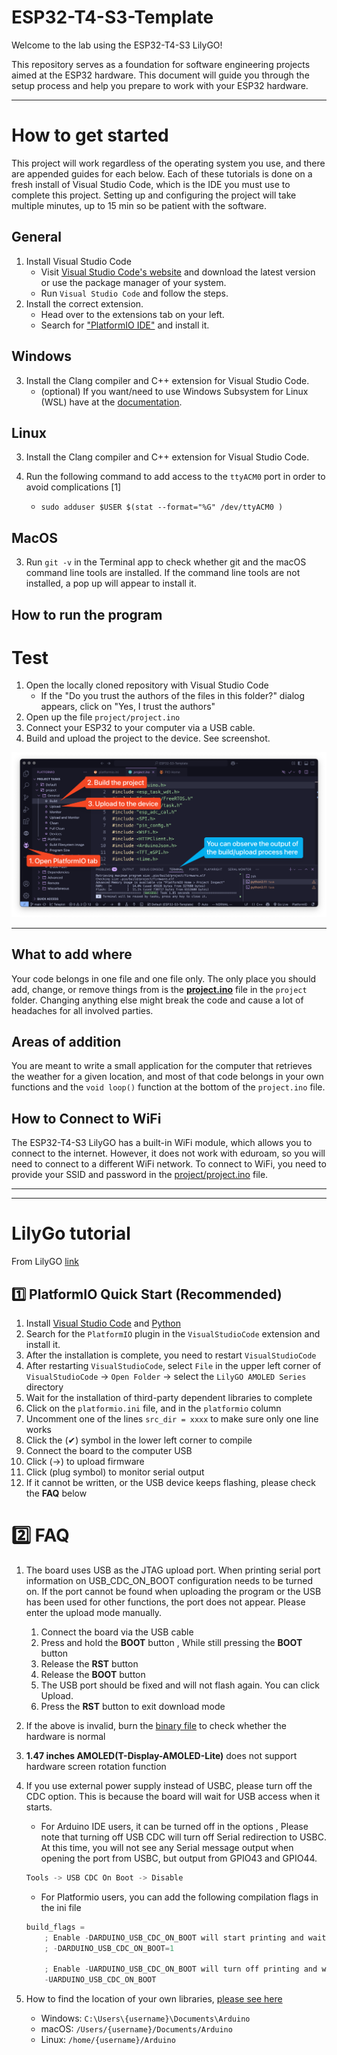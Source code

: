 # ESP32-T4-S3-Template

Welcome to the lab using the ESP32-T4-S3 LilyGO!

This repository serves as a foundation for software engineering projects aimed at the ESP32 hardware.
This document will guide you through the setup process and help you prepare to work with your ESP32 hardware.

---

# How to get started

This project will work regardless of the operating system you use, and there are appended guides for each below.
Each of these tutorials is done on a fresh install of Visual Studio Code, which is the IDE you must use to complete this project.
Setting up and configuring the project will take multiple minutes, up to 15 min so be patient with the software.

## General

1. Install Visual Studio Code
   * Visit [Visual Studio Code's website](https://code.visualstudio.com/download) and download the latest version or use the package manager of your system.
   * Run `Visual Studio Code` and follow the steps.
2. Install the correct extension.
   * Head over to the extensions tab on your left.
   * Search for ["PlatformIO IDE"](https://marketplace.visualstudio.com/items?itemName=platformio.platformio-ide) and install it.

## Windows

3. Install the Clang compiler and C++ extension for Visual Studio Code.
   * (optional) If you want/need to use Windows Subsystem for Linux (WSL) have at the [documentation](https://code.visualstudio.com/docs/remote/wsl).

## Linux

3. Install the Clang compiler and C++ extension for Visual Studio Code.

4. Run the following command to add access to the `ttyACM0` port in order to avoid complications [1]
   * `sudo adduser $USER $(stat --format="%G" /dev/ttyACM0 )`

## MacOS

3. Run `git -v` in the Terminal app to check whether git and the macOS command line tools are installed. If the command line tools are not installed, a pop up will appear to install it.

## How to run the program

# Test 

1. Open the locally cloned repository with Visual Studio Code
    * If the "Do you trust the authors of the files in this folder?" dialog appears, click on "Yes, I trust the authors"
2. Open up the file `project/project.ino`
3. Connect your ESP32 to your computer via a USB cable.
4. Build and upload the project to the device. See screenshot.

![[screenshot](./assets/screenshot.png)](./assets/screenshot.png)

---

## What to add where

Your code belongs in one file and one file only. The only place you should add, change, or remove things from is the [**project.ino**](project/project.ino) file in the `project` folder. Changing anything else might break the code and cause a lot of headaches for all involved parties.

## Areas of addition

You are meant to write a small application for the computer that retrieves the weather for a given location, and most of that code belongs in your own functions and the `void loop()` function at the bottom of the `project.ino` file.

## How to Connect to WiFi

The ESP32-T4-S3 LilyGO has a built-in WiFi module, which allows you to connect to the internet.
However, it does not work with eduroam, so you will need to connect to a different WiFi network.
To connect to WiFi, you need to provide your SSID and password in the [project/project.ino](./project/project.ino) file.


---

---

# LilyGo tutorial

From LilyGO [link](https://github.com/Xinyuan-LilyGO/LilyGo-AMOLED-Series)

## 1️⃣ PlatformIO Quick Start (Recommended)

1. Install [Visual Studio Code](https://code.visualstudio.com/) and [Python](https://www.python.org/)
2. Search for the `PlatformIO` plugin in the `VisualStudioCode` extension and install it.
3. After the installation is complete, you need to restart `VisualStudioCode`
4. After restarting `VisualStudioCode`, select `File` in the upper left corner of `VisualStudioCode` -> `Open Folder` -> select the `LilyGO AMOLED Series` directory
5. Wait for the installation of third-party dependent libraries to complete
6. Click on the `platformio.ini` file, and in the `platformio` column
7. Uncomment one of the lines `src_dir = xxxx` to make sure only one line works
8. Click the (✔) symbol in the lower left corner to compile
9. Connect the board to the computer USB
10. Click (→) to upload firmware
11. Click (plug symbol) to monitor serial output
12. If it cannot be written, or the USB device keeps flashing, please check the **FAQ** below


# 2️⃣ FAQ

1. The board uses USB as the JTAG upload port. When printing serial port information on USB_CDC_ON_BOOT configuration needs to be turned on.
   If the port cannot be found when uploading the program or the USB has been used for other functions, the port does not appear.
   Please enter the upload mode manually.

   1. Connect the board via the USB cable
   2. Press and hold the **BOOT** button , While still pressing the **BOOT** button
   3. Release the **RST** button
   4. Release the **BOOT** button
   5. The USB port should be fixed and will not flash again. You can click Upload.
   6. Press the **RST** button to exit download mode

2. If the above is invalid, burn the [binary file](./firmware/README.MD) to check whether the hardware is normal
3. **1.47 inches AMOLED(T-Display-AMOLED-Lite)** does not support hardware screen rotation function
4. If you use external power supply instead of USBC, please turn off the CDC option. This is because the board will wait for USB access when it starts.

   - For Arduino IDE users, it can be turned off in the options , Please note that turning off USB CDC will turn off Serial redirection to USBC. At this time, you will not see any Serial message output when opening the port from USBC, but output from GPIO43 and GPIO44.

   ```c
   Tools -> USB CDC On Boot -> Disable
   ```

   - For Platformio users, you can add the following compilation flags in the ini file

   ```c
   build_flags =
       ; Enable -DARDUINO_USB_CDC_ON_BOOT will start printing and wait for terminal access during startup
       ; -DARDUINO_USB_CDC_ON_BOOT=1

       ; Enable -UARDUINO_USB_CDC_ON_BOOT will turn off printing and will not block when using the battery
       -UARDUINO_USB_CDC_ON_BOOT
   ```
5. How to find the location of your own libraries, [please see here](https://support.arduino.cc/hc/en-us/articles/4415103213714-Find-sketches-libraries-board-cores-and-other-files-on-your-computer)
     - Windows: `C:\Users\{username}\Documents\Arduino`
     - macOS: `/Users/{username}/Documents/Arduino`
     - Linux: `/home/{username}/Arduino`